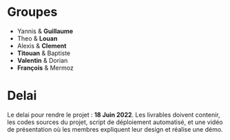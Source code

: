 
# Groupes

- Yannis & **Guillaume**
- Theo & **Louan**
- Alexis & **Clement**
- **Titouan** & Baptiste
- **Valentin** & Dorian
- **François** & Mermoz

# Delai

Le delai pour rendre le projet : **18 Juin 2022**.
Les livrables doivent contenir, les codes sources du projet, script de déploiement automatisé, et une vidéo de présentation où les membres expliquent leur design et réalise une démo. 
